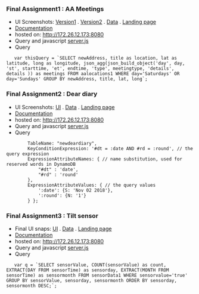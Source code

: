 ### Final Assignment1 : AA Meetings

- UI Screenshots: [Version1](https://github.com/aaditirokade/data-structures/blob/master/final_assignments/screenshots/UI_screenshot_aaMeetings_version1.png) . [Version2](https://github.com/aaditirokade/data-structures/blob/master/final_assignments/screenshots/UI_screenshot_aaMeetings_version2.png) . [Data](https://github.com/aaditirokade/data-structures/blob/master/final_assignments/screenshots/screenshot_aameetings_data.png) .  [Landing page](https://github.com/aaditirokade/data-structures/blob/master/final_assignments/screenshots/UI_screenshot_landingPage.png)
- [Documentation](https://github.com/aaditirokade/data-structures/blob/master/final_assignments/README1.md) 
- hosted on: http://172.26.12.173:8080
- Query and javascript [server.js](https://github.com/aaditirokade/data-structures/blob/master/final_assignments/server.js)
- Query

```    var thisQuery = `SELECT newAddress, title as location, lat as latitude, long as longitude, json_agg(json_build_object('day', day, 'st', starttime, 'et', endtime, 'type', meetingtype, 'details', details )) as meetings
                      FROM aalocations1 WHERE day='Saturdays' OR day='Sundays'
                      GROUP BY newAddress, title, lat, long`; ```




### Final Assignment2 : Dear diary

- UI Screenshots: [UI](https://github.com/aaditirokade/data-structures/blob/master/final_assignments/screenshots/UI_screenshot_dearDiary.png) . [Data](https://github.com/aaditirokade/data-structures/blob/master/final_assignments/screenshots/screenshot_dearDiary_data.png) . [Landing page](https://github.com/aaditirokade/data-structures/blob/master/final_assignments/screenshots/UI_screenshot_landingPage.png)
- [Documentation](https://github.com/aaditirokade/data-structures/blob/master/final_assignments/README2.md) 
- hosted on: http://172.26.12.173:8080
- Query and javascript [server.js](https://github.com/aaditirokade/data-structures/blob/master/final_assignments/server.js)
- Query

```  var params = {
        TableName: "newdeardiary",
        KeyConditionExpression: '#dt = :date AND #rd = :round', // the query expression
        ExpressionAttributeNames: { // name substitution, used for reserved words in DynamoDB
            "#dt" : 'date',
            "#rd" : 'round'
        },
        ExpressionAttributeValues: { // the query values
            ':date': {S: 'Nov 02 2018'},
            ':round': {N: '1'}
        } };
```



### Final Assignment3 : Tilt sensor

- Final UI snaps: [UI](https://github.com/aaditirokade/data-structures/blob/master/final_assignments/screenshots/UI_screenshot_sensor.png) . [Data](https://github.com/aaditirokade/data-structures/blob/master/final_assignments/screenshots/screenshot_sensor_data.png) . [Landing page](https://github.com/aaditirokade/data-structures/blob/master/final_assignments/screenshots/UI_screenshot_landingPage.png)
- [Documentation](https://github.com/aaditirokade/data-structures/blob/master/final_assignments/README3.md) 
- hosted on: http://172.26.12.173:8080
- Query and javascript [server.js](https://github.com/aaditirokade/data-structures/blob/master/final_assignments/server.js)
- Query

```   var q = `SELECT sensorValue, COUNT(sensorValue) as count, EXTRACT(DAY FROM sensorTime) as sensorday, EXTRACT(MONTH FROM sensorTime) as sensormonth
                    FROM sensorData1 WHERE sensorvalue='true'
                    GROUP BY sensorValue, sensorday, sensormonth
                    ORDER BY sensorday, sensormonth DESC;`;```


